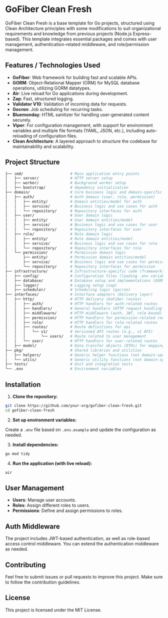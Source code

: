 # GoFiber Clean Fresh

GoFiber Clean Fresh is a base template for Go projects, structured using Clean Architecture principles with some modifications to suit organizational requirements and knowledge from previous projects (Node.js Express-based). This template integrates essential packages and comes with user management, authentication-related middleware, and role/permission management.

## Features / Technologies Used

- **GoFiber**: Web framework for building fast and scalable APIs.
- **GORM**: Object-Relational Mapper (ORM) for MySQL database operations, utilizing GORM datatypes.
- **Air**: Live reload for Go applications during development.
- **Zap**: Fast, structured logging.
- **Validator V10**: Validation of incoming data for requests.
- **Gocron**: Job scheduling for recurring tasks.
- **Bluemonday**: HTML sanitizer for handling user-generated content securely.
- **Viper**: For configuration management, with support for environment variables and multiple file formats (YAML, JSON, etc.), including auto-reloading of configuration files.
- **Clean Architecture**: A layered approach to structure the codebase for maintainability and scalability.

## Project Structure

```bash
├── cmd/                     # Main application entry points
│   ├── server/              # HTTP server setup
│   ├── worker/              # Background worker setup
│   ├── bootstrap/           # depedency initialization
├── domain/                  # Core business logic and domain-specific concerns
│   ├── auth/                # Auth domain (user, role, permission)
│   │   ├── entity/          # Domain entities/model for auth
│   │   ├── service/         # Business logic and use cases for auth
│   │   └── repository/      # Repository interfaces for auth
│   ├── user/                # User domain logic
│   │   ├── entity/          # User domain entities/model
│   │   ├── service/         # Business logic and use cases for user
│   │   └── repository/      # Repository interfaces for user
│   ├── role/                # Role domain logic
│   │   ├── entity/          # Role domain entities/model
│   │   ├── service/         # Business logic and use cases for role
│   │   └── repository/      # Repository interfaces for role
│   └── permission/          # Permission domain logic
│       ├── entity/          # Permission domain entities/model
│       ├── service/         # Business logic and use cases for permission
│       └── repository/      # Repository interfaces for permission
├── infrastructure/          # Infrastructure-specific code (frameworks, DB, etc.)
│   ├── config/              # Configuration files (loading .env variables, app settings)
│   ├── database/            # Database setup and implementations (GORM)
│   ├── logger/              # Logging setup (zap)
│   ├── scheduler/           # Scheduling logic (gocron)
├── interfaces/              # Interface adapters (Delivery layer)
│   ├── http/                # HTTP delivery (GoFiber routes)
│   │   ├── auth/            # HTTP handlers for auth-related routes
│   │   ├── handlers/        # General handlers (HTTP request handling logic)
│   │   ├── middleware/      # HTTP middleware (auth, JWT, role-based)
│   │   ├── permission/      # HTTP handlers for permission-related routes
│   │   ├── role/            # HTTP handlers for role-related routes
│   │   ├── routes/          # Route definitions for api
│   │   │   └── v1/          # Versioned API routes (e.g., v1 API)
│   │   │       └── users/   # Route related to user management
│   │   └── user/            # HTTP handlers for user-related routes
│   ├── model/               # Data transfer objects (DTOs) for mapping HTTP <-> domain
├── pkg/                     # Shared libraries and utilities
│   ├── helpers/             # Generic helper functions (not domain-specific)
│   └── utils/               # Generic utility functions (not domain-specific)
├── tests/                   # Unit and integration tests
└── .env                     # Environment variables
```

## Installation

1. **Clone the repository:**

```bash
git clone https://github.com/your-org/gofiber-clean-fresh.git
cd gofiber-clean-fresh
```

2. **Set up environment variables:**

Create a `.env` file based on `.env.example` and update the configuration as needed.

3. **Install dependencies:**

```bash
go mod tidy
```

4. **Run the application (with live reload):**

```bash
air
```

## User Management

- **Users**: Manage user accounts.
- **Roles**: Assign different roles to users.
- **Permissions**: Define and assign permissions to roles.

## Auth Middleware

The project includes JWT-based authentication, as well as role-based access control middleware. You can extend the authentication middleware as needed.

## Contributing

Feel free to submit issues or pull requests to improve this project. Make sure to follow the contribution guidelines.

## License

This project is licensed under the MIT License.
